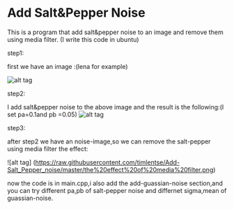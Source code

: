 Add Salt&Pepper Noise
=====================

This is a program that add salt&pepper noise to an image and remove them using media filter. (I write this code in ubuntu)

step1:

first we have an image :(lena for example)

![alt tag](https://raw.githubusercontent.com/timlentse/Add-Salt_Pepper_noise/master/original.png)



step2:

I add salt&pepper noise to the above image and the result is the following:(I set pa=0.1and pb =0.05)
![alt tag](https://raw.githubusercontent.com/timlentse/Add-Salt_Pepper_noise/master/add%20noise%20%20image.png)

step3:

after step2 we have an noise-image,so we can remove the salt-pepper using media filter
the effect:

![alt tag] (https://raw.githubusercontent.com/timlentse/Add-Salt_Pepper_noise/master/the%20effect%20of%20media%20filter.png)

now the code is in main.cpp,i also add the add-guassian-noise section,and you can try different pa,pb of salt-pepper noise and differnet sigma,mean of guassian-noise.
